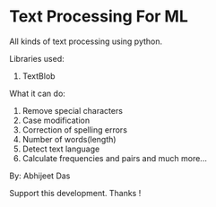 # Text Processing For ML
All kinds of text processing using python.

Libraries used:
1. TextBlob

What it can do:
1. Remove special characters
2. Case modification
3. Correction of spelling errors
4. Number of words(length)
5. Detect text language
6. Calculate frequencies and pairs
and much more...

By:
Abhijeet Das

Support this development.
Thanks !
